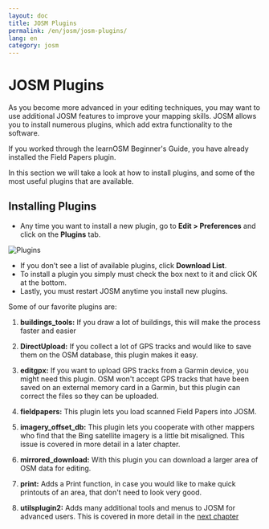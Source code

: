 ```yaml
---
layout: doc
title: JOSM Plugins
permalink: /en/josm/josm-plugins/
lang: en
category: josm
---
```


JOSM Plugins
============

As you become more advanced in your editing techniques, you may want to
use additional JOSM features to improve your
mapping skills. JOSM allows you to install numerous plugins, which add
extra functionality to the software.

If you worked through the learnOSM Beginner's Guide, you have already installed
the Field Papers plugin.

In this section we will take a look at how to install plugins,
and some of the most useful plugins that are available.

Installing Plugins
-------------------
-   Any time you want to install a new plugin, go to **Edit \> Preferences**
    and click on the **Plugins** tab.

![Plugins][]

-   If you don’t see a list of available plugins, click **Download List**.
-   To install a plugin you simply must check the box next to it
    and click OK at the bottom.
-   Lastly, you must restart JOSM anytime you install new plugins.

Some of our favorite plugins are:

1.  **buildings_tools:** If you draw a lot of buildings, this will make the process faster and easier

2.  **DirectUpload:** If you collect a lot of GPS tracks and would like to save them on the OSM
    database, this plugin makes it easy.

3.  **editgpx:**
    If you want to upload GPS tracks from a Garmin device, you might need this
    plugin. OSM won't accept GPS tracks that have been saved on an external memory
    card in a Garmin, but this plugin can correct the files so they can be uploaded.

4.  **fieldpapers:**
    This plugin lets you load scanned Field Papers into JOSM.

5.  **imagery_offset_db:**
    This plugin lets you cooperate with other mappers who find that the Bing
    satellite imagery is a little bit misaligned. This issue is covered in more
    detail in a later chapter.

6.  **mirrored_download:**
    With this plugin you can download a larger area of OSM data for editing.

7.  **print:**
    Adds a Print function, in case you would like to make quick printouts
    of an area, that don't need to look very good.

8.  **utilsplugin2:**
    Adds many additional tools and menus to JOSM for advanced users. This is covered
    in more detail in the [next chapter](/en/editing/more-tools)



<!-- The remainder of this section needs to be edited, and/or moved to other sections,
    commenting it out for now


- [Mirrored Download]({{site.baseurl}}/en/beginner/josm-plugins/#mirrored-download) (allows you to download more OSM data)
- [Direct Upload]({{site.baseurl}}/en/beginner/josm-plugins/#direct-upload) (allow you to upload GPS tracks)
- [Editgpx]({{site.baseurl}}/en/beginner/josm-plugins/#edit-gpx) (allows you to edit GPX files)
- [Print]({{site.baseurl}}/en/beginner/josm-plugins/#print)

We also recommend downloading these plug-ins, which are covered in other
chapters:

- FieldPapers
- Buildings\_tool
- Utilsplugin2

![Restart JOSM][]

Try clicking “Restart JOSM” and watch the software reload on its own.

Mirrored Download
-----------------

![Mirrored Download][]

__Mirrored Download__ will make downloading OSM
data for editing faster. Instead of getting the data from the central
OSM server, it allows us to get it from a “mirror,” which is an exact
replica of the data but in a location that is faster to access it.

Once the plugin is installed (and you have restarted JOSM), you will see
another new entry on the File Menu, “Download from OSM mirror...”

![Download from OSM Mirror][]

Downloading data is exactly the same process you learned before, but it
can be much faster!

Direct Upload
-------------

![Direct Upload][]

__DirectUpload__ uploads GPX tracks directly to OSM
through JOSM (more information is available in the **Appendix**). Once
the plug-in is installed (and you have restarted JOSM), you will see
anew “Upload traces” item under the “Tools” Menu.

![Upload Traces Item][]

When you click on the “Upload Traces” button this window will pop up:

![Upload Traces Window][]

Put keywords (seperated by commas without spaces) that relate to your
GPS trace in the "Tags (comma delimited)" box. For example,
"Country,region,city,neighborhood,road name". Next, provide a
description of your tags. A drop-down list will allow you to reuse
former tags and descriptions. Lastly, choose what type of visibility you
would like your track to have. There are four levels from private to
identifiable (all explained below in the [Appendix]{{site.baseurl}}/learnosm/en/).

Click on Upload Trace. If you are not connected to your OSM account, you
will have to do it now.

Once successfully uploaded, the Text area will display an "OK" status
and the “Upload Trace” button will not be clickable. More information
about this plug-in and GPS uploads is available in the [Appendix]({{site.baseurl}}/learnosm/en/).

Edit gpx
--------

![Edit Gpx][]

**EditGpx** allows you to prepare recorded GPX tracks
before uploading them to OSM. Often tracks have parts that you would
like to remove. Therefore, this plug-in delete points of tracks in a
speedy manner and creates anonymity for timestamps of a track.

Once the plug-in is installed (and you have restarted JOSM), you will
see this new tool in the tool bar on the left.

![Edit Gpx Tool Icon][]

1. Open a GPX file in JOSM!

![Open GPX File][]

2. Press the new button in the left menu bar 

![Edit Gpx Tool Icon][]

and the GPX data will be imported to a new EditGpx layer. Every
node of the track will be highlighted in yellow.

![GPX Nodes All][]

3. Now mark the points (by clicking) or areas (by drawing a rectangle on
their extent) that you would like to delete. The yellow highlighting
should disappear.

![GPX Nodes Selected][]

4. Right click on the layer name and choose \<\<Convert to GPX layer\>\> in
the \<\<Context\>\> menu.

5. Now you can save the normal GPX layer as a file or upload the data to
OSM (eg by using the
plugin [DirectUpload](http://josm.openstreetmap.de/wiki/Plugins)).

Print
-----

![Print Plugin][]

If you want a quick an easy way to print a map while you are editing in
JOSM, install the __print plugin__. Although you won’t be able to
do anything stylistic with your printout, this is a good way for a quick
and easy print. Once the plugin is installed, a new item will be
available on the File menu called “Print...”

![Print Menu Item][]

Clicking this will open the Print Dialog, which looks like this:

![Print Dialog][]

Here you can change your printer settings. If you don’t see anything on
the page, check the box next to “Map Preview” on the right. Zoom in or
out on the map by changing the number in the “Scale” box. Increase the
resolution by changing the number next to “ppi”. When you have finished
editing the settings, click “Print.”

Summary
-------

These are some useful plugins that are available for JOSM. Feel free to
continue exploring the many other plugins. As you have already seen, the
Preferences menu has a short description of each plugin, and you can
open a web page with more information by clicking on the “More info...”
link next to each.

![More Info Link][]

Good luck!

Appendix
--------

DirectUpload Details
--------------------

![Direct Upload Plugin][]

Adding your GPS tracks and waypoints to the OSM Server is useful for
many reasons.
__(If you do not want your GPX points to be seen by anyone else you do not have to read this section.  You can simply display your GPX files from JOSM, and therefore store them locally)._
First of all, GPS tracks are the most useful way of collecting and
georeferencing objects in OSM.
(See [Chapter 6.5: Aerial Imagery Considerations](https://docs.google.com/a/engelsted.co/document/d/1rdwKkNXLnioyogJFxxspDIha0GI97xbOFxDfeL_ZNPs/edit))
GPS units have greater accuracy than satellite imagery and therefore are
a useful tool for checking how offset imagery may be. Using many GPS
tracks (the greater the number of tracks the greater the ability to
determine geolocation accuracy) allows you to determine if background
imagery may be misaligned.

Uploading tracks to the server permits greater sharing of information.
It allows people who do not have access to the field, simply because
they do not live in that area or they do not have access to a GPS
devices, to help with digitizing. There are two ways to upload your
traces: 1) JOSM Plugin or 2) on the main OSM website.

> Note: GPS waypoints cannot be uploaded to the OSM database directly.
> However, they can be converted to tracks and then be uploaded temporarily,
> for example, so they can be displayed as background objects in Potlatch.

After you have opened your GPX file in JOSM and clicked Go to
"Tools" and click "Upload traces". Describe the GPX file,
write some tags, and visibility. For visibility, you can choose whether
private, trackable, public or identifable.

1.  **Identifiable**: Your trace will be shown publicly in Your
    GPS**traces and in the public GPS traces list. Other users can
    download the raw trace and connect it with your username. Timestamps
    of the tracks points will also be available through the public GPS
    API.

2.  **Public**: Your trace will be shown publicly in Your GPS**traces
    and in the public GPS traces list. Other users are still able to
    download the raw trace from the public trace list and any timestamps
    contained within. However, data shown in the API does not reference
    your trace page, nor are the timestamps available, though the points
    are chronically ordered.

1.  **Trackable**: The trace will **not** show up in any public
    listings, but the trackpoints will still be available through the
    public GPS API **with timestamps**. Other users will be able
    to download the trackpoints but these will not be associated with
    you.

2.  **Private**: The trace will **not** show up in any public
    listings. Trackpoints will be available in timeline order through
    the public GPS API **without timestamps**.

![DirectUpload Traces Options][]

Uploading GPS Traces Online
---------------------------

1. Go
to [http://www.openstreetmap.org/](http://www.openstreetmap.org/) and log in.

2. Select "GPS Traces" found on the left banner.

![Left Banner][]

3. Select
[upload a trace](http://www.openstreetmap.org/trace/create).
Here, you can also  **See just your traces** to review previous GPS tracks.  

4. Find your file in "Choose File". Label it in the Description
box, give it some Tags, and chose what type of Visibility it will have.
If you have many .gpx files you can compress them into a zip archive and
upload it. It will be treated as one large gpx file and only one entry
on the trace list will be created. 

![Online Upload Traces Options][]

5. Click *Upload*.

  The file will be uploaded to the OSM server, where it will join the
queue of files waiting to be inserted into the database.

[Plug Icon]: /images/editing/josm-plugins_image00_plug-icon.png
[Restart JOSM]: /images/editing/josm-plugins_image01_restart-josm.png
[Mirrored Download]: /images/editing/josm-plugins_image02_mirrored_download.png
[Download from OSM Mirror]: /images/editing/josm-plugins_image03_download-from-osm-mirror.png
[Direct Upload]: /images/editing/josm-plugins_image04_direct-upload.png
[Upload Traces Item]: /images/editing/josm-plugins_image05_upload-traces-item.png
[Upload Traces Window]: /images/editing/josm-plugins_image06_upload-traces-window.png
[Edit Gpx]: /images/editing/josm-plugins_image07_edit-gpx.png
[Edit Gpx Tool Icon]: /images/editing/josm-plugins_image08_edit-gpx-tool-icon.png 
[Open GPX File]: /images/editing/josm-plugins_image09_open-gpx-file.png
[GPX Nodes All]: /images/editing/josm-plugins_image10_gpx-nodes-all.png
[GPX Nodes Selected]: /images/editing/josm-plugins_image11_gpx-nodes-selected.png
[Print Plugin]: /images/editing/josm-plugins_image12_print-plugin.png
[Print Menu Item]: /images/editing/josm-plugins_image13_print-menu.png
[Print Dialog]: /images/editing/josm-plugins_image14_print-dialog.png
[More Info Link]: /images/editing/josm-plugins_image15_more-info-link.png
[Direct Upload Plugin]: /images/editing/josm-plugins_image16_direct-upload-plugin.png
[DirectUpload Traces Options]: /images/editing/josm-plugins_image17_directupload-traces.png
[Left Banner]: /images/editing/josm-plugins_image18_left-banner.png
[Online Upload Traces Options]: /images/editing/josm-plugins_image19_online-upload-traces.png

-->


[Plugins]: /images/editing/josm-plugins_image00_plug-icon.png

